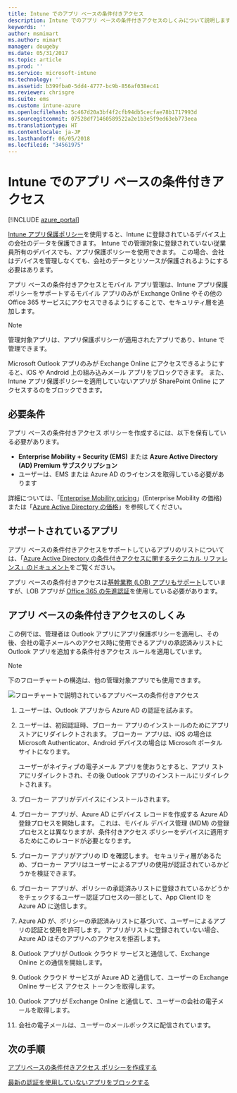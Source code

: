```yaml
---
title: Intune でのアプリ ベースの条件付きアクセス
description: Intune でのアプリ ベースの条件付きアクセスのしくみについて説明します。
keywords: ''
author: msmimart
ms.author: mimart
manager: dougeby
ms.date: 05/31/2017
ms.topic: article
ms.prod: ''
ms.service: microsoft-intune
ms.technology: ''
ms.assetid: b399fba0-5dd4-4777-bc9b-856af038ec41
ms.reviewer: chrisgre
ms.suite: ems
ms.custom: intune-azure
ms.openlocfilehash: 5c467d20a3bf4f2cfb94db5cecfae78b1717993d
ms.sourcegitcommit: 07528df71460589522a2e1b3e5f9ed63eb773eea
ms.translationtype: HT
ms.contentlocale: ja-JP
ms.lasthandoff: 06/05/2018
ms.locfileid: "34561975"
---
```

# <a name="app-based-conditional-access-with-intune"></a>Intune でのアプリ ベースの条件付きアクセス

[!INCLUDE [azure_portal](./includes/azure_portal.md)]

[Intune アプリ保護ポリシー](app-protection-policy.md)を使用すると、Intune に登録されているデバイス上の会社のデータを保護できます。 Intune での管理対象に登録されていない従業員所有のデバイスでも、アプリ保護ポリシーを使用できます。 この場合、会社はデバイスを管理しなくても、会社のデータとリソースが保護されるようにする必要はあります。

アプリ ベースの条件付きアクセスとモバイル アプリ管理は、Intune アプリ保護ポリシーをサポートするモバイル アプリのみが Exchange Online やその他の Office 365 サービスにアクセスできるようにすることで、セキュリティ層を追加します。

> [!NOTE]
> 管理対象アプリは、アプリ保護ポリシーが適用されたアプリであり、Intune で管理できます。

Microsoft Outlook アプリのみが Exchange Online にアクセスできるようにすると、iOS や Android 上の組み込みメール アプリをブロックできます。 また、Intune アプリ保護ポリシーを適用していないアプリが SharePoint Online にアクセスするのをブロックできます。

## <a name="prerequisites"></a>必要条件
アプリ ベースの条件付きアクセス ポリシーを作成するには、以下を保有している必要があります。

- **Enterprise Mobility + Security (EMS)** または **Azure Active Directory (AD) Premium サブスクリプション**
- ユーザーは、EMS または Azure AD のライセンスを取得している必要があります

詳細については、「[Enterprise Mobility pricing](https://www.microsoft.com/cloud-platform/enterprise-mobility-pricing)」(Enterprise Mobility の価格) または「[Azure Active Directory の価格](https://azure.microsoft.com/pricing/details/active-directory/)」を参照してください。

## <a name="supported-apps"></a>サポートされているアプリ

アプリ ベースの条件付きアクセスをサポートしているアプリのリストについては、「[Azure Active Directory の条件付きアクセスに関するテクニカル リファレンス」のドキュメント](https://docs.microsoft.com/azure/active-directory/active-directory-conditional-access-technical-reference)をご覧ください。

アプリ ベースの条件付きアクセスは[基幹業務 (LOB) アプリもサポート](app-modern-authentication-block.md)していますが、LOB アプリが [Office 365 の先進認証](https://support.office.com/article/Using-Office-365-modern-authentication-with-Office-clients-776c0036-66fd-41cb-8928-5495c0f9168a)を使用している必要があります。 

## <a name="how-app-based-conditional-access-works"></a>アプリ ベースの条件付きアクセスのしくみ

この例では、管理者は Outlook アプリにアプリ保護ポリシーを適用し、その後、会社の電子メールへのアクセス時に使用できるアプリの承認済みリストに Outlook アプリを追加する条件付きアクセス ルールを適用しています。

> [!NOTE]
> 下のフローチャートの構造は、他の管理対象アプリでも使用できます。

![フローチャートで説明されているアプリベースの条件付きアクセス](./media/ca-intune-common-ways-3.png)

1. ユーザーは、Outlook アプリから Azure AD の認証を試みます。

2. ユーザーは、初回認証時、ブローカー アプリのインストールのためにアプリ ストアにリダイレクトされます。 ブローカー アプリは、iOS の場合は Microsoft Authenticator、Android デバイスの場合は Microsoft ポータル サイトになります。

   ユーザーがネイティブの電子メール アプリを使おうとすると、アプリ ストアにリダイレクトされ、その後 Outlook アプリのインストールにリダイレクトされます。

3. ブローカー アプリがデバイスにインストールされます。

4. ブローカー アプリが、Azure AD にデバイス レコードを作成する Azure AD 登録プロセスを開始します。 これは、モバイル デバイス管理 (MDM) の登録プロセスとは異なりますが、条件付きアクセス ポリシーをデバイスに適用するためにこのレコードが必要となります。

5. ブローカー アプリがアプリの ID を確認します。 セキュリティ層があるため、ブローカー アプリはユーザーによるアプリの使用が認証されているかどうかを検証できます。

6. ブローカー アプリが、ポリシーの承認済みリストに登録されているかどうかをチェックするユーザー認証プロセスの一部として、App Client ID を Azure AD に送信します。

7. Azure AD が、ポリシーの承認済みリストに基づいて、ユーザーによるアプリの認証と使用を許可します。 アプリがリストに登録されていない場合、Azure AD はそのアプリへのアクセスを拒否します。

8. Outlook アプリが Outlook クラウド サービスと通信して、Exchange Online との通信を開始します。

9. Outlook クラウド サービスが Azure AD と通信して、ユーザーの Exchange Online サービス アクセス トークンを取得します。

10. Outlook アプリが Exchange Online と通信して、ユーザーの会社の電子メールを取得します。

11. 会社の電子メールは、ユーザーのメールボックスに配信されています。

## <a name="next-steps"></a>次の手順
[アプリベースの条件付きアクセス ポリシーを作成する](app-based-conditional-access-intune-create.md)

[最新の認証を使用していないアプリをブロックする](app-modern-authentication-block.md)
